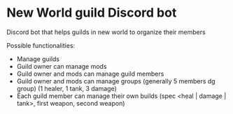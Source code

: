 # New World guild Discord bot
Discord bot that helps guilds in new world to organize their members

Possible functionalities:

* Manage guilds
* Guild owner can manage mods
* Guild owner and mods can manage guild members
* Guild owner and mods can manage groups (generally 5 members dg group) (1 healer, 1 tank, 3 damage)
* Each guild member can manage their own builds (spec <heal | damage | tank>, first weapon, second weapon)
